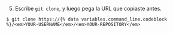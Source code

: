 5. Escribe `git clone`, y luego pega la URL que copiaste antes.
  ```shell
  $ git clone https://{% data variables.command_line.codeblock %}/<em>YOUR-USERNAME</em>/<em>YOUR-REPOSITORY</em>
  ```